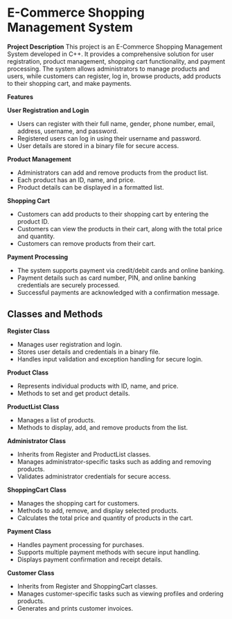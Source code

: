 # E-Commerce Shopping Management System

**Project Description**
This project is an E-Commerce Shopping Management System developed in C++. It provides a comprehensive solution for user registration, product management, shopping cart functionality, and payment processing. The system allows administrators to manage products and users, while customers can register, log in, browse products, add products to their shopping cart, and make payments.

**Features**

**User Registration and Login**
+ Users can register with their full name, gender, phone number, email, address, username, and password.
+ Registered users can log in using their username and password.
+ User details are stored in a binary file for secure access.

**Product Management**
+ Administrators can add and remove products from the product list.
+ Each product has an ID, name, and price.
+ Product details can be displayed in a formatted list.

**Shopping Cart**
+ Customers can add products to their shopping cart by entering the product ID.
+ Customers can view the products in their cart, along with the total price and quantity.
+ Customers can remove products from their cart.

**Payment Processing**
+ The system supports payment via credit/debit cards and online banking.
+ Payment details such as card number, PIN, and online banking credentials are securely processed.
+ Successful payments are acknowledged with a confirmation message.

## Classes and Methods

**Register Class**
+ Manages user registration and login.
+ Stores user details and credentials in a binary file.
+ Handles input validation and exception handling for secure login.

**Product Class**
+ Represents individual products with ID, name, and price.
+ Methods to set and get product details.

**ProductList Class**
+ Manages a list of products.
+ Methods to display, add, and remove products from the list.

**Administrator Class**
+ Inherits from Register and ProductList classes.
+ Manages administrator-specific tasks such as adding and removing products.
+ Validates administrator credentials for secure access.

**ShoppingCart Class**
+ Manages the shopping cart for customers.
+ Methods to add, remove, and display selected products.
+ Calculates the total price and quantity of products in the cart.

**Payment Class**
+ Handles payment processing for purchases.
+ Supports multiple payment methods with secure input handling.
+ Displays payment confirmation and receipt details.

**Customer Class**
+ Inherits from Register and ShoppingCart classes.
+ Manages customer-specific tasks such as viewing profiles and ordering products.
+ Generates and prints customer invoices.
